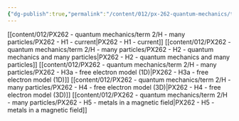 ```yaml
---
{"dg-publish":true,"permalink":"/content/012/px-262-quantum-mechanics/term-2/h-many-particles/h-many-particles/","noteIcon":"1","created":"2025-01-06T18:16:21.763+00:00","updated":"2025-01-16T10:28:06.074+00:00"}
---
```


[[content/012/PX262 - quantum mechanics/term 2/H - many particles/PX262 - H1 - current\|PX262 - H1 - current]]
[[content/012/PX262 - quantum mechanics/term 2/H - many particles/PX262 - H2 - quantum mechanics and many particles\|PX262 - H2 - quantum mechanics and many particles]]
[[content/012/PX262 - quantum mechanics/term 2/H - many particles/PX262 - H3a - free electron model (1D)\|PX262 - H3a - free electron model (1D)]]
[[content/012/PX262 - quantum mechanics/term 2/H - many particles/PX262 - H4 - free electron model (3D)\|PX262 - H4 - free electron model (3D)]]
[[content/012/PX262 - quantum mechanics/term 2/H - many particles/PX262 - H5 - metals in a magnetic field\|PX262 - H5 - metals in a magnetic field]]
